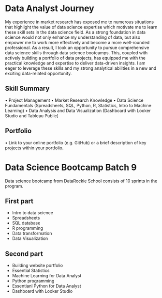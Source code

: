 # Data Analyst Journey 

My experience in market research has exposed me to numerous situations that highlight the value of data science expertise which motivate me to learn these skill sets in the data science field. As a strong foundation in data science would not only enhance my understanding of data, but also empower me to work more effectively and become a more well-rounded professional. As a result, I took an opportunity to pursue comprehensive data science skills through data science bootcamps. This, coupled with actively building a portfolio of data projects, has equipped me with the practical knowledge and expertise to deliver data-driven insights.  I am eager to leverage these skills and my strong analytical abilities in a new and exciting data-related opportunity.

## Skill Summary
• Project Management 
• Market Research Knowledge
• Data Science Fundamentals (Spreadsheets, SQL, Python, R, Statistics, Intro to Machine Learning)
• Data Analysis and Data Visualization (Dashboard with Looker Studio and Tableau Public)

## Portfolio 
• Link to your online portfolio (e.g. GitHub) or a brief description of key projects within your portfolio.


# Data Science Bootcamp Batch 9
Data science bootcamp from DataRockie School consists of 10 sprints in the program.

## First part

- Intro to data science
- Spreadsheets
- SQL database
- R programming
- Data transformation
- Data Visualization

## Second part 
- Building website portfolio
- Essential Statistics
- Machine Learning for Data Analyst
- Python programming
- Essentianl Python for Data Analyst
- Dashboard with Looker Studio


